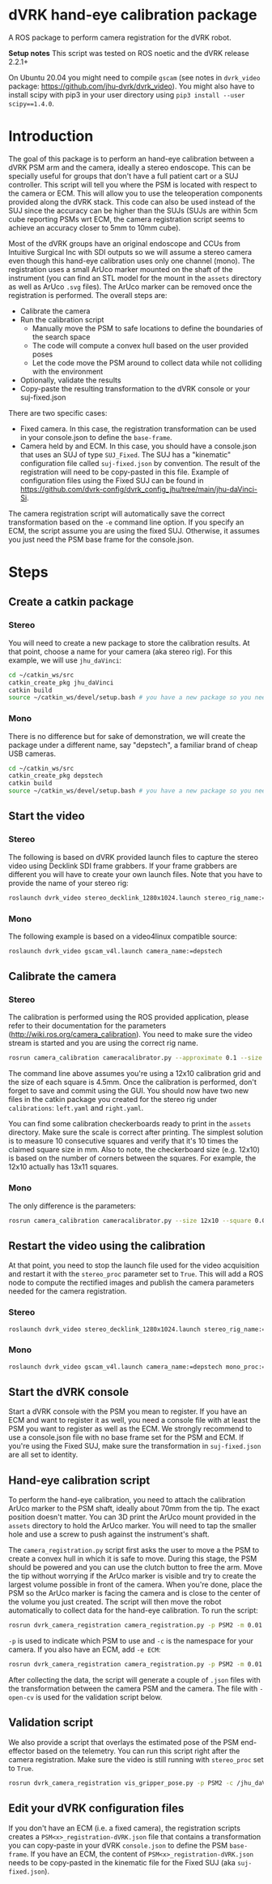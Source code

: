 # dVRK hand-eye calibration package

A ROS package to perform camera registration for the dVRK robot.

**Setup notes**
This script was tested on ROS noetic and the dVRK release 2.2.1+

On Ubuntu 20.04 you might need to compile `gscam` (see notes in `dvrk_video` package: https://github.com/jhu-dvrk/dvrk_video). You might also have to install scipy with pip3 in your user directory using `pip3 install --user scipy==1.4.0`.

# Introduction

The goal of this package is to perform an hand-eye calibration between a dVRK PSM arm and the camera, ideally a stereo endoscope.  This can be specially useful for groups that don't have a full patient cart or a SUJ controller.  This script will tell you where the PSM is located with respect to the camera or ECM.  This will allow you to use the teleoperation components provided along the dVRK stack.  This code can also be used instead of the SUJ since the accuracy can be higher than the SUJs (SUJs are within 5cm cube reporting PSMs wrt ECM, the camera registration script seems to achieve an accuracy closer to 5mm to 10mm cube).
 
Most of the dVRK groups have an original endoscope and CCUs from Intuitive Surgical Inc with SDI outputs so we will assume a stereo camera even though this hand-eye calibration uses only one channel (mono).  The registration uses a small ArUco marker mounted on the shaft of the instrument (you can find an STL model for the mount in the `assets` directory as well as ArUco `.svg` files).  The ArUco marker can be removed once the registration is performed.  The overall steps are:
* Calibrate the camera
* Run the calibration script
  * Manually move the PSM to safe locations to define the boundaries of the search space
  * The code will compute a convex hull based on the user provided poses
  * Let the code move the PSM around to collect data while not colliding with the environment
* Optionally, validate the results
* Copy-paste the resulting transformation to the dVRK console or your suj-fixed.json

There are two specific cases:
* Fixed camera.  In this case, the registration transformation can be used in your console.json to define the `base-frame`.
* Camera held by and ECM.  In this case, you should have a console.json that uses an SUJ of type `SUJ_Fixed`.  The SUJ has a "kinematic" configuration file  called `suj-fixed.json` by convention.  The result of the registration will need to be copy-pasted in this file.  Example of configuration files using the Fixed SUJ can be found in https://github.com/dvrk-config/dvrk_config_jhu/tree/main/jhu-daVinci-Si.

The camera registration script will automatically save the correct transformation based on the `-e` command line option.  If you specify an ECM, the script assume you are using the fixed SUJ.  Otherwise, it assumes you just need the PSM base frame for the console.json.

# Steps

## Create a catkin package

### Stereo

You will need to create a new package to store the calibration results.  At that point, choose a name for your camera (aka stereo rig).  For this example, we will use `jhu_daVinci`:
```bash
cd ~/catkin_ws/src
catkin_create_pkg jhu_daVinci
catkin build
source ~/catkin_ws/devel/setup.bash # you have a new package so you need to source again
```

### Mono

There is no difference but for sake of demonstration, we will create the package under a different name, say "depstech", a familiar brand of cheap USB cameras.
```bash
cd ~/catkin_ws/src
catkin_create_pkg depstech
catkin build
source ~/catkin_ws/devel/setup.bash # you have a new package so you need to source again
```

## Start the video

### Stereo

The following is based on dVRK provided launch files to capture the stereo video using Decklink SDI frame grabbers.  If your frame grabbers are different you will have to create your own launch files.  Note that you have to provide the name of your stereo rig:
```bash
roslaunch dvrk_video stereo_decklink_1280x1024.launch stereo_rig_name:=jhu_daVinci
```
### Mono

The following example is based on a video4linux compatible source:
```bash
roslaunch dvrk_video gscam_v4l.launch camera_name:=depstech
```

## Calibrate the camera

### Stereo

The calibration is performed using the ROS provided application, please refer to their documentation for the parameters (http://wiki.ros.org/camera_calibration).  You need to make sure the video stream is started and you are using the correct rig name.
```bash
rosrun camera_calibration cameracalibrator.py --approximate 0.1 --size 12x10 --square 0.0045 right:=/jhu_daVinci/right/image_raw left:=/jhu_daVinci/left/image_raw left_camera:=/jhu_daVinci/left right_camera:=/jhu_daVinci/right
```
The command line above assumes you're using a 12x10 calibration grid and the size of each square is 4.5mm.  Once the calibration is performed, don't forget to save and commit using the GUI.  You should now have two new files in the catkin package you created for the stereo rig under `calibrations`: `left.yaml` and `right.yaml`.

You can find some calibration checkerboards ready to print in the `assets` directory.  Make sure the scale is correct after printing.  The simplest solution is to measure 10 consecutive squares and verify that it's 10 times the claimed square size in mm.  Also to note, the checkerboard size (e.g. 12x10) is based on the number of corners between the squares.  For example, the 12x10 actually has 13x11 squares.

### Mono

The only difference is the parameters:
```bash
rosrun camera_calibration cameracalibrator.py --size 12x10 --square 0.0045 image:=/depstech/image_raw camera:=/depstech
```

## Restart the video using the calibration

At that point, you need to stop the launch file used for the video acquisition and restart it with the `stereo_proc` parameter set to `True`.  This will add a ROS node to compute the rectified images and publish the camera parameters needed for the camera registration.

### Stereo
```bash
roslaunch dvrk_video stereo_decklink_1280x1024.launch stereo_rig_name:=jhu_daVinci stereo_proc:=True
```

### Mono
```bash
roslaunch dvrk_video gscam_v4l.launch camera_name:=depstech mono_proc:=True
```

## Start the dVRK console

Start a dVRK console with the PSM you mean to register.  If you have an ECM and want to register it as well, you need a console file with at least the PSM you want to register as well as the ECM.  We strongly recommend to use a console.json file with no base frame set for the PSM and ECM.  If you're using the Fixed SUJ, make sure the transformation in `suj-fixed.json` are all set to identity.

## Hand-eye calibration script

To perform the hand-eye calibration, you need to attach the calibration ArUco marker to the PSM shaft, ideally about 70mm from the tip.  The exact position doesn't matter.  You can 3D print the ArUco mount provided in the `assets` directory to hold the ArUco marker.  You will need to tap the smaller hole and use a screw to push against the instrument's shaft.

The `camera_registration.py` script first asks the user to move a the PSM to create a convex hull in which it is safe to move.  During this stage, the PSM should be powered and you can use the clutch button to free the arm.  Move the tip without worrying if the ArUco marker is visible and try to create the largest volume possible in front of the camera.  When you're done, place the PSM so the ArUco marker is facing the camera and is close to the center of the volume you just created.  The script will then move the robot automatically to collect data for the hand-eye calibration.  To run the script:
```bash
rosrun dvrk_camera_registration camera_registration.py -p PSM2 -m 0.01 -c /jhu_daVinci/left
```
`-p` is used to indicate which PSM to use and `-c` is the namespace for your camera.  If you also have an ECM, add `-e ECM`:
```bash
rosrun dvrk_camera_registration camera_registration.py -p PSM2 -m 0.01 -c /jhu_daVinci/left -e ECM
```

After collecting the data, the script will generate a couple of `.json` files with the transformation between the camera PSM and the camera.  The file with `-open-cv` is used for the validation script below.

## Validation script

We also provide a  script that overlays the estimated pose of the PSM end-effector based on the telemetry.  You can run this script right after the camera registration.  Make sure the video is still running with `stereo_proc` set to `True`.
```bash
rosrun dvrk_camera_registration vis_gripper_pose.py -p PSM2 -c /jhu_daVinci/left -H PSM2-registration-open-cv.json
```

## Edit your dVRK configuration files

If you don't have an ECM (i.e. a fixed camera), the registration scripts creates a `PSM<x>_registration-dVRK.json` file that contains a transformation you can copy-paste in your dVRK `console.json` to define the PSM `base-frame`.  If you have an ECM, the content of `PSM<x>_registration-dVRK.json` needs to be copy-pasted in the kinematic file for the Fixed SUJ (aka `suj-fixed.json`). 
